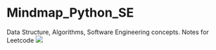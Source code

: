 # Mindmap_Python_SE
Data Structure, Algorithms, Software Engineering concepts. Notes for Leetcode
![](https://github.com/Gineyc/Mindmap_Python_SE/blob/master/img/mindmap.png?raw=true)
